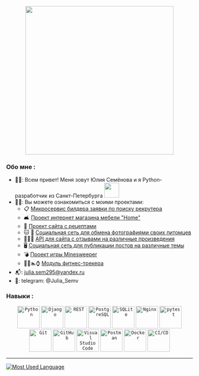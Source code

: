 <div id="header" align="center">
  <img src="https://media.giphy.com/media/hpXdHPfFI5wTABdDx9/giphy.gif" width="400"/>
</div>

### Обо мне :

- 🙋‍♀️: Вcем привет! Меня зовут Юлия Семёнова и я Python-разработчик из Санкт-Петербурга <img src="https://media.giphy.com/media/WUlplcMpOCEmTGBtBW/giphy.gif" width="40">
- 👩‍💻: Вы можете ознакомиться с моими проектами:
  * 📋 [Микросервис билдера заявки по поиску рекрутера](https://github.com/HRSpaceX/backend)
  * 🛋️ [Проект интернет магазина мебели "Home"](https://github.com/JuliSem/app_store)
  * 🍝 [Проект сайта с рецептами](https://github.com/JuliSem/foodgram-project-react)
  * 🐱 🐾 [Социальная сеть для обмена фотографиями своих питомцев](https://github.com/JuliSem/kittygram_final)
  * 🎥📖🎵 [API для сайта с отзывами на различные произведения](https://github.com/JuliSem/api_yamdb)
  * 🖥️ [Социальная сеть для публикации постов на различные темы](https://github.com/JuliSem/yatube_project_final)
  * 💣 [Проект игры Minesweeper](https://github.com/JuliSem/game_minesweeper/tree/master)
  * 🏃‍♀️🏊⌚ [Модуль фитнес-трекера](https://github.com/JuliSem/fitness_tracker)
- 📬: julia.sem295@yandex.ru
- 📧: telegram: @Julia_Semv

### Навыки :

<div align="center">
	<code><img width="60" src="https://user-images.githubusercontent.com/25181517/183423507-c056a6f9-1ba8-4312-a350-19bcbc5a8697.png" alt="Python" title="Python"/></code>
	<code><img width="60" src="https://github.com/marwin1991/profile-technology-icons/assets/62091613/9bf5650b-e534-4eae-8a26-8379d076f3b4" alt="Django" title="Django"/></code>
	<code><img width="60" src="https://user-images.githubusercontent.com/25181517/192107858-fe19f043-c502-4009-8c47-476fc89718ad.png" alt="REST" title="REST"/></code>
	<code><img width="60" src="https://user-images.githubusercontent.com/25181517/117208740-bfb78400-adf5-11eb-97bb-09072b6bedfc.png" alt="PostgreSQL" title="PostgreSQL"/></code>
	<code><img width="60" src="https://github.com/marwin1991/profile-technology-icons/assets/136815194/82df4543-236b-4e45-9604-5434e3faab17" alt="SQLite" title="SQLite"/></code>
	<code><img width="60" src="https://user-images.githubusercontent.com/25181517/183345125-9a7cd2e6-6ad6-436f-8490-44c903bef84c.png" alt="Nginx" title="Nginx"/></code>
	<code><img width="60" src="https://user-images.githubusercontent.com/25181517/184117132-9e89a93b-65fb-47c3-91e7-7d0f99e7c066.png" alt="pytest" title="pytest"/></code>
	<code><img width="60" src="https://user-images.githubusercontent.com/25181517/192108372-f71d70ac-7ae6-4c0d-8395-51d8870c2ef0.png" alt="Git" title="Git"/></code>
	<code><img width="60" src="https://user-images.githubusercontent.com/25181517/192108374-8da61ba1-99ec-41d7-80b8-fb2f7c0a4948.png" alt="GitHub" title="GitHub"/></code>
	<code><img width="60" src="https://user-images.githubusercontent.com/25181517/192108891-d86b6220-e232-423a-bf5f-90903e6887c3.png" alt="Visual Studio Code" title="Visual Studio Code"/></code>
	<code><img width="60" src="https://user-images.githubusercontent.com/25181517/192109061-e138ca71-337c-4019-8d42-4792fdaa7128.png" alt="Postman" title="Postman"/></code>
	<code><img width="60" src="https://user-images.githubusercontent.com/25181517/117207330-263ba280-adf4-11eb-9b97-0ac5b40bc3be.png" alt="Docker" title="Docker"/></code>
	<code><img width="60" src="https://user-images.githubusercontent.com/25181517/183868728-b2e11072-00a5-47e2-8a4e-4ebbb2b8c554.png" alt="CI/CD" title="CI/CD"/></code>
</div>

---

[![Most Used Language](https://github-readme-stats.vercel.app/api/top-langs/?username=julisem&layout=compact)](https://github.com/anuraghazra/github-readme-stats)
